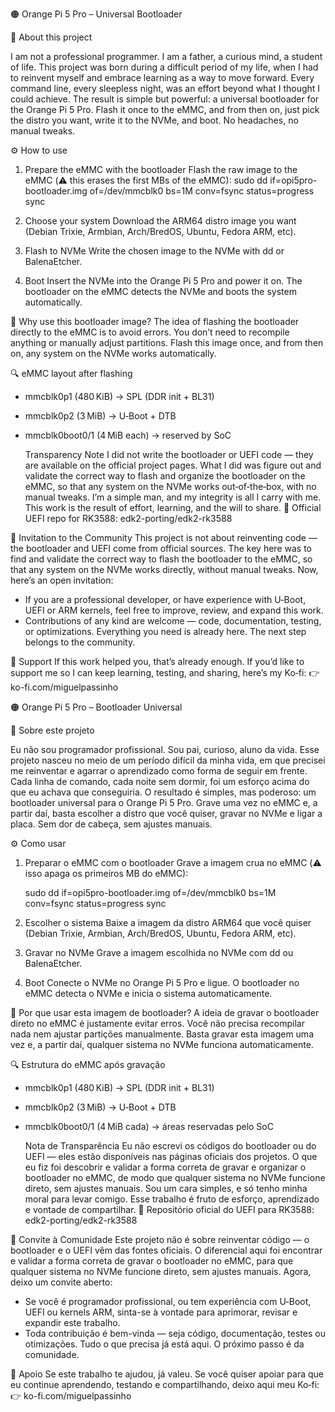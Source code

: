 🟠 Orange Pi 5 Pro – Universal Bootloader

📖 About this project

I am not a professional programmer.
I am a father, a curious mind, a student of life.
This project was born during a difficult period of my life, when I had to reinvent myself and embrace learning as a way to move forward. Every command line, every sleepless night, was an effort beyond what I thought I could achieve.
The result is simple but powerful: a universal bootloader for the Orange Pi 5 Pro.
Flash it once to the eMMC, and from then on, just pick the distro you want, write it to the NVMe, and boot. No headaches, no manual tweaks.

⚙️ How to use

1. Prepare the eMMC with the bootloader
Flash the raw image to the eMMC (⚠️ this erases the first MBs of the eMMC):
    sudo dd if=opi5pro-bootloader.img of=/dev/mmcblk0 bs=1M conv=fsync status=progress sync

2. Choose your system
Download the ARM64 distro image you want (Debian Trixie, Armbian, Arch/BredOS, Ubuntu, Fedora ARM, etc).
3. Flash to NVMe
Write the chosen image to the NVMe with dd or BalenaEtcher.
4. Boot
Insert the NVMe into the Orange Pi 5 Pro and power it on.
The bootloader on the eMMC detects the NVMe and boots the system automatically.

🔑 Why use this bootloader image?
The idea of flashing the bootloader directly to the eMMC is to avoid errors.
You don’t need to recompile anything or manually adjust partitions.
Flash this image once, and from then on, any system on the NVMe works automatically.

🔍 eMMC layout after flashing
- mmcblk0p1 (480 KiB) → SPL (DDR init + BL31)
- mmcblk0p2 (3 MiB) → U‑Boot + DTB
- mmcblk0boot0/1 (4 MiB each) → reserved by SoC

  Transparency Note
I did not write the bootloader or UEFI code — they are available on the official project pages.
What I did was figure out and validate the correct way to flash and organize the bootloader on the eMMC, so that any system on the NVMe works out‑of‑the‑box, with no manual tweaks.
I’m a simple man, and my integrity is all I carry with me. This work is the result of effort, learning, and the will to share.
🔗 Official UEFI repo for RK3588: edk2-porting/edk2-rk3588

🤝 Invitation to the Community
This project is not about reinventing code — the bootloader and UEFI come from official sources.
The key here was to find and validate the correct way to flash the bootloader to the eMMC, so that any system on the NVMe works directly, without manual tweaks.
Now, here’s an open invitation:
- If you are a professional developer, or have experience with U‑Boot, UEFI or ARM kernels, feel free to improve, review, and expand this work.
- Contributions of any kind are welcome — code, documentation, testing, or optimizations.
Everything you need is already here. The next step belongs to the community.

🙏 Support
If this work helped you, that’s already enough.
If you’d like to support me so I can keep learning, testing, and sharing, here’s my Ko‑fi:
👉 ko-fi.com/miguelpassinho



🟠 Orange Pi 5 Pro – Bootloader Universal

📖 Sobre este projeto

Eu não sou programador profissional.
Sou pai, curioso, aluno da vida.
Esse projeto nasceu no meio de um período difícil da minha vida, em que precisei me reinventar e agarrar o aprendizado como forma de seguir em frente. Cada linha de comando, cada noite sem dormir, foi um esforço acima do que eu achava que conseguiria.
O resultado é simples, mas poderoso: um bootloader universal para o Orange Pi 5 Pro.
Grave uma vez no eMMC e, a partir daí, basta escolher a distro que você quiser, gravar no NVMe e ligar a placa. Sem dor de cabeça, sem ajustes manuais.

⚙️ Como usar
1. Preparar o eMMC com o bootloader
Grave a imagem crua no eMMC (⚠️ isso apaga os primeiros MB do eMMC):

    sudo dd if=opi5pro-bootloader.img of=/dev/mmcblk0 bs=1M conv=fsync status=progress sync


2. Escolher o sistema
Baixe a imagem da distro ARM64 que você quiser (Debian Trixie, Armbian, Arch/BredOS, Ubuntu, Fedora ARM, etc).
3. Gravar no NVMe
Grave a imagem escolhida no NVMe com dd ou BalenaEtcher.
4. Boot
Conecte o NVMe no Orange Pi 5 Pro e ligue.
O bootloader no eMMC detecta o NVMe e inicia o sistema automaticamente.

🔑 Por que usar esta imagem de bootloader?
A ideia de gravar o bootloader direto no eMMC é justamente evitar erros.
Você não precisa recompilar nada nem ajustar partições manualmente.
Basta gravar esta imagem uma vez e, a partir daí, qualquer sistema no NVMe funciona automaticamente.

🔍 Estrutura do eMMC após gravação
- mmcblk0p1 (480 KiB) → SPL (DDR init + BL31)
- mmcblk0p2 (3 MiB) → U‑Boot + DTB
- mmcblk0boot0/1 (4 MiB cada) → áreas reservadas pelo SoC

    Nota de Transparência
Eu não escrevi os códigos do bootloader ou do UEFI — eles estão disponíveis nas páginas oficiais dos projetos.
O que eu fiz foi descobrir e validar a forma correta de gravar e organizar o bootloader no eMMC, de modo que qualquer sistema no NVMe funcione direto, sem ajustes manuais.
Sou um cara simples, e só tenho minha moral para levar comigo. Esse trabalho é fruto de esforço, aprendizado e vontade de compartilhar.
🔗 Repositório oficial do UEFI para RK3588: edk2-porting/edk2-rk3588

🤝 Convite à Comunidade
Este projeto não é sobre reinventar código — o bootloader e o UEFI vêm das fontes oficiais.
O diferencial aqui foi encontrar e validar a forma correta de gravar o bootloader no eMMC, para que qualquer sistema no NVMe funcione direto, sem ajustes manuais.
Agora, deixo um convite aberto:
- Se você é programador profissional, ou tem experiência com U‑Boot, UEFI ou kernels ARM, sinta-se à vontade para aprimorar, revisar e expandir este trabalho.
- Toda contribuição é bem-vinda — seja código, documentação, testes ou otimizações.
Tudo o que precisa já está aqui. O próximo passo é da comunidade.

🙏 Apoio
Se este trabalho te ajudou, já valeu.
Se você quiser apoiar para que eu continue aprendendo, testando e compartilhando, deixo aqui meu Ko‑fi:
👉 ko-fi.com/miguelpassinho



